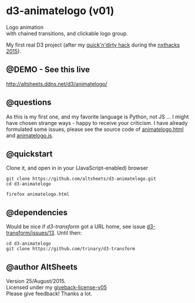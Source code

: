 # d3-animatelogo (v01)
Logo animation  
with chained transitions,
and clickable logo group.

My first real D3 project (after my [quick'n'dirty hack](http://altsheets.ddns.net/assetgraphs/graph01.html) during the [nxthacks 2015](http://altsheets.ddns.net/nxthacks2015)).

## @DEMO - See this live

http://altsheets.ddns.net/d3/animatelogo/

## @questions    
As this is my first one, and my favorite language is Python, not JS ... I might have chosen strange ways - happy to receive your criticism.  I have already formulated some issues, please see the source code of [animatelogo.html](animatelogo.html) and [animatelogo.js](animatelogo.js).

## @quickstart
Clone it, and open in in your (JavaScript-enabled) browser

    git clone https://github.com/altsheets/d3-animatelogo.git
    cd d3-animatelogo
    
    firefox animatelogo.html

## @dependencies
Would be nice if *d3-transform* got a URL home, see issue [d3-transform/issues/13](https://github.com/trinary/d3-transform/issues/13).   Until then:

    cd d3-animatelogo
    git clone https://github.com/trinary/d3-transform
    

## @author AltSheets
Version 25/August/2015.   
Licensed under my [giveback-license-v05](http://altsheets.ddns.net/give)  
Please give feedback! Thanks a lot.

